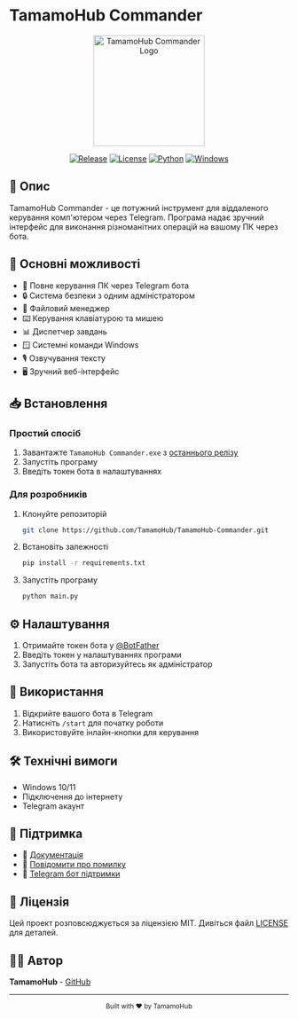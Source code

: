 # TamamoHub Commander

<div align="center">
  <img src="docs/images/logo.png" alt="TamamoHub Commander Logo" width="200"/>
  
  [![Release](https://img.shields.io/github/v/release/TamamoHub/TamamoHub-Commander)](https://github.com/TamamoHub/TamamoHub-Commander/releases)
  [![License](https://img.shields.io/github/license/TamamoHub/TamamoHub-Commander)](LICENSE)
  [![Python](https://img.shields.io/badge/Python-3.8+-blue.svg)](https://www.python.org/downloads/)
  [![Windows](https://img.shields.io/badge/Windows-10%2F11-blue.svg)](https://www.microsoft.com/windows)
</div>

## 📝 Опис

TamamoHub Commander - це потужний інструмент для віддаленого керування комп'ютером через Telegram. Програма надає зручний інтерфейс для виконання різноманітних операцій на вашому ПК через бота.

## 🚀 Основні можливості

- 🤖 Повне керування ПК через Telegram бота
- 🔒 Система безпеки з одним адміністратором
- 📂 Файловий менеджер
- ⌨️ Керування клавіатурою та мишею
- 📊 Диспетчер завдань
- 🪟 Системні команди Windows
- 🎙️ Озвучування тексту
- 🖥️ Зручний веб-інтерфейс

## 📥 Встановлення

### Простий спосіб
1. Завантажте `TamamoHub Commander.exe` з [останнього релізу](https://github.com/TamamoHub/TamamoHub-Commander/releases/latest)
2. Запустіть програму
3. Введіть токен бота в налаштуваннях

### Для розробників

1. Клонуйте репозиторій
   ```bash
   git clone https://github.com/TamamoHub/TamamoHub-Commander.git
   ```
2. Встановіть залежності
   ```bash
   pip install -r requirements.txt
   ```
3. Запустіть програму
   ```bash
   python main.py
   ```


## ⚙️ Налаштування

1. Отримайте токен бота у [@BotFather](https://t.me/BotFather)
2. Введіть токен у налаштуваннях програми
3. Запустіть бота та авторизуйтесь як адміністратор

## 📱 Використання

1. Відкрийте вашого бота в Telegram
2. Натисніть `/start` для початку роботи
3. Використовуйте інлайн-кнопки для керування

## 🛠️ Технічні вимоги

- Windows 10/11
- Підключення до інтернету
- Telegram акаунт

## 🤝 Підтримка

- 📝 [Документація](https://github.com/TamamoHub/TamamoHub-Commander/wiki)
- 🐛 [Повідомити про помилку](https://github.com/TamamoHub/TamamoHub-Commander/issues)
- 💬 [Telegram бот підтримки](https://t.me/TamamoHub_Commander_help_bot)

## 📜 Ліцензія

Цей проект розповсюджується за ліцензією MIT. Дивіться файл [LICENSE](LICENSE) для деталей.

## 👨‍💻 Автор

**TamamoHub** - [GitHub](https://github.com/TamamoHub)

---

<div align="center">
  <sub>Built with ❤️ by TamamoHub</sub>
</div>
